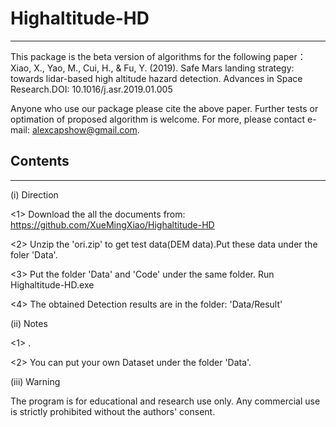 # Highaltitude-HD
------------------------
This package is the beta version of algorithms for the following paper： Xiao, X., Yao, M., Cui, H., & Fu, Y. (2019). Safe Mars landing strategy: towards lidar-based high altitude hazard detection. Advances in Space Research.DOI: 10.1016/j.asr.2019.01.005

Anyone who use our package please cite the above paper. Further tests or optimation of proposed algorithm is welcome. For more, please contact e-mail: alexcapshow@gmail.com.
## Contents
-----------------------------
(i) Direction

<1> Download the all the documents from: https://github.com/XueMingXiao/Highaltitude-HD

<2> Unzip the 'ori.zip' to get test data(DEM data).Put these data under the foler 'Data'.

<3> Put the folder 'Data' and 'Code' under the same folder. Run Highaltitude-HD.exe

<4> The obtained Detection results are in the folder: 'Data/Result'

(ii) Notes

<1> .

<2> You can put your own Dataset under the folder 'Data'.

(iii) Warning

The program is for educational and research use only. Any commercial use is strictly prohibited without the authors' consent.
